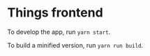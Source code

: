 # Things frontend

To develop the app, run `yarn start`.

To build a minified version, run `yarn run build`.

